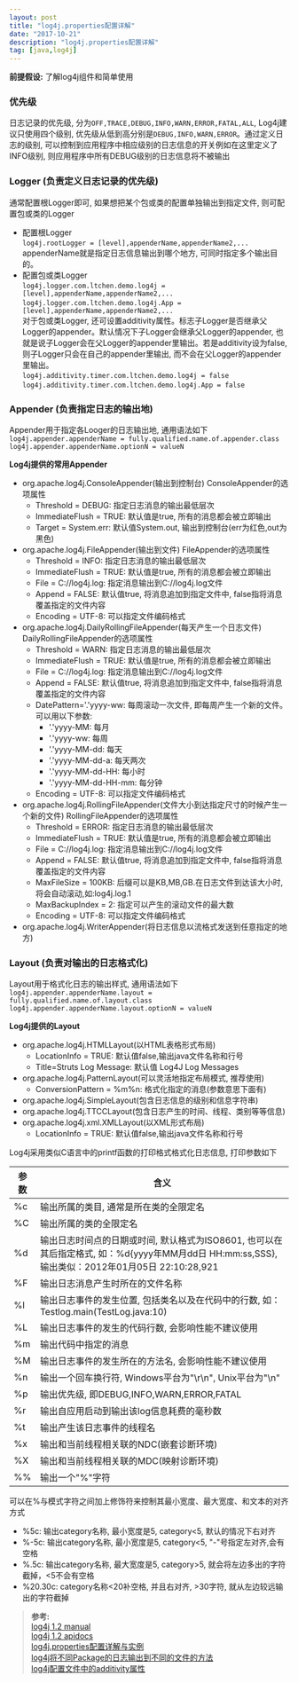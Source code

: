 ```yaml
---
layout: post
title: "log4j.properties配置详解"
date: "2017-10-21"
description: "log4j.properties配置详解"
tag: [java,log4j]
---
```


**前提假设:** 了解log4j组件和简单使用

### 优先级
日志记录的优先级, 分为`OFF,TRACE,DEBUG,INFO,WARN,ERROR,FATAL,ALL`, Log4j建议只使用四个级别, 优先级从低到高分别是`DEBUG,INFO,WARN,ERROR`。通过定义日志的级别, 可以控制到应用程序中相应级别的日志信息的开关例如在这里定义了INFO级别, 则应用程序中所有DEBUG级别的日志信息将不被输出

### Logger (负责定义日志记录的优先级)
通常配置根Logger即可, 如果想把某个包或类的配置单独输出到指定文件, 则可配置包或类的Logger
- 配置根Logger  
`log4j.rootLogger = [level],appenderName,appenderName2,...`  
appenderName就是指定日志信息输出到哪个地方, 可同时指定多个输出目的。
- 配置包或类Logger  
`log4j.logger.com.ltchen.demo.log4j = [level],appenderName,appenderName2,...`  
`log4j.logger.com.ltchen.demo.log4j.App = [level],appenderName,appenderName2,...`  
对于包或类Logger, 还可设置additivity属性。标志子Logger是否继承父Logger的appender。默认情况下子Logger会继承父Logger的appender, 也就是说子Logger会在父Logger的appender里输出。若是additivity设为false, 则子Logger只会在自己的appender里输出, 而不会在父Logger的appender里输出。  
`log4j.additivity.timer.com.ltchen.demo.log4j = false`  
`log4j.additivity.timer.com.ltchen.demo.log4j.App = false`  

### Appender (负责指定日志的输出地)
Appender用于指定各Looger的日志输出地, 通用语法如下  
`log4j.appender.appenderName = fully.qualified.name.of.appender.class`  
`log4j.appender.appenderName.optionN = valueN`  

**Log4j提供的常用Appender**
- org.apache.log4j.ConsoleAppender(输出到控制台)
ConsoleAppender的选项属性
  - Threshold = DEBUG: 指定日志消息的输出最低层次
  - ImmediateFlush = TRUE: 默认值是true, 所有的消息都会被立即输出
  - Target = System.err: 默认值System.out, 输出到控制台(err为红色,out为黑色)
- org.apache.log4j.FileAppender(输出到文件)
FileAppender的选项属性
  - Threshold = INFO: 指定日志消息的输出最低层次
  - ImmediateFlush = TRUE: 默认值是true, 所有的消息都会被立即输出
  - File = C://log4j.log: 指定消息输出到C://log4j.log文件
  - Append = FALSE: 默认值true, 将消息追加到指定文件中, false指将消息覆盖指定的文件内容
  - Encoding = UTF-8: 可以指定文件编码格式
- org.apache.log4j.DailyRollingFileAppender(每天产生一个日志文件)
DailyRollingFileAppender的选项属性
  - Threshold = WARN: 指定日志消息的输出最低层次
  - ImmediateFlush = TRUE: 默认值是true, 所有的消息都会被立即输出
  - File = C://log4j.log: 指定消息输出到C://log4j.log文件
  - Append = FALSE: 默认值true, 将消息追加到指定文件中, false指将消息覆盖指定的文件内容
  - DatePattern='.'yyyy-ww: 每周滚动一次文件, 即每周产生一个新的文件。可以用以下参数:
    - '.'yyyy-MM: 每月
    - '.'yyyy-ww: 每周
    - '.'yyyy-MM-dd: 每天
    - '.'yyyy-MM-dd-a: 每天两次
    - '.'yyyy-MM-dd-HH: 每小时
    - '.'yyyy-MM-dd-HH-mm: 每分钟
  - Encoding = UTF-8: 可以指定文件编码格式
- org.apache.log4j.RollingFileAppender(文件大小到达指定尺寸的时候产生一个新的文件)
RollingFileAppender的选项属性
  - Threshold = ERROR: 指定日志消息的输出最低层次
  - ImmediateFlush = TRUE: 默认值是true, 所有的消息都会被立即输出
  - File = C://log4j.log: 指定消息输出到C://log4j.log文件
  - Append = FALSE: 默认值true, 将消息追加到指定文件中, false指将消息覆盖指定的文件内容
  - MaxFileSize = 100KB: 后缀可以是KB,MB,GB.在日志文件到达该大小时, 将会自动滚动,如:log4j.log.1
  - MaxBackupIndex = 2: 指定可以产生的滚动文件的最大数
  - Encoding = UTF-8: 可以指定文件编码格式
- org.apache.log4j.WriterAppender(将日志信息以流格式发送到任意指定的地方)  

### Layout (负责对输出的日志格式化)
Layout用于格式化日志的输出样式, 通用语法如下    
`log4j.appender.appenderName.layout = fully.qualified.name.of.layout.class`    
`log4j.appender.appenderName.layout.optionN = valueN`

**Log4j提供的Layout**
- org.apache.log4j.HTMLLayout(以HTML表格形式布局)
  - LocationInfo = TRUE: 默认值false,输出java文件名称和行号
  - Title=Struts Log Message: 默认值 Log4J Log Messages
- org.apache.log4j.PatternLayout(可以灵活地指定布局模式, 推荐使用)
  - ConversionPattern = %m%n: 格式化指定的消息(参数意思下面有)
- org.apache.log4j.SimpleLayout(包含日志信息的级别和信息字符串)
- org.apache.log4j.TTCCLayout(包含日志产生的时间、线程、类别等等信息)
- org.apache.log4j.xml.XMLLayout(以XML形式布局)
  - LocationInfo = TRUE: 默认值false,输出java文件名称和行号

Log4j采用类似C语言中的printf函数的打印格式格式化日志信息, 打印参数如下

|参数|含义|
|--|--|
|%c|输出所属的类目, 通常是所在类的全限定名|
|%C|输出所属的类的全限定名|
|%d|输出日志时间点的日期或时间, 默认格式为ISO8601, 也可以在其后指定格式, 如：%d{yyyy年MM月dd日 HH:mm:ss,SSS}, 输出类似：2012年01月05日 22:10:28,921|
|%F|输出日志消息产生时所在的文件名称|
|%l|输出日志事件的发生位置, 包括类名以及在代码中的行数, 如：Testlog.main(TestLog.java:10)|
|%L|输出日志事件的发生的代码行数, 会影响性能不建议使用|
|%m|输出代码中指定的消息|
|%M|输出日志事件的发生所在的方法名, 会影响性能不建议使用|
|%n|输出一个回车换行符, Windows平台为"\r\n", Unix平台为"\n"|
|%p|输出优先级, 即DEBUG,INFO,WARN,ERROR,FATAL|
|%r|输出自应用启动到输出该log信息耗费的毫秒数|
|%t|输出产生该日志事件的线程名|
|%x|输出和当前线程相关联的NDC(嵌套诊断环境)|
|%X|输出和当前线程相关联的MDC(映射诊断环境)|
|%%|输出一个"%"字符|

可以在%与模式字符之间加上修饰符来控制其最小宽度、最大宽度、和文本的对齐方式
- %5c: 输出category名称, 最小宽度是5, category<5, 默认的情况下右对齐
- %-5c: 输出category名称, 最小宽度是5, category<5, "-"号指定左对齐,会有空格
- %.5c: 输出category名称, 最大宽度是5, category>5, 就会将左边多出的字符截掉，<5不会有空格
- %20.30c: category名称<20补空格, 并且右对齐, >30字符, 就从左边较远输出的字符截掉

>**参考:**  
[log4j 1.2 manual](https://logging.apache.org/log4j/1.2/manual.html)  
[log4j 1.2 apidocs](https://logging.apache.org/log4j/1.2/apidocs/index.html)    
[log4j.properties配置详解与实例](http://blog.sina.com.cn/s/blog_5ed94d710101go3u.html)  
[log4j将不同Package的日志输出到不同的文件的方法](http://www.crazyant.net/1931.html)    
[log4j配置文件中的additivity属性](http://www.cnblogs.com/edgedance/p/6979622.html)  
